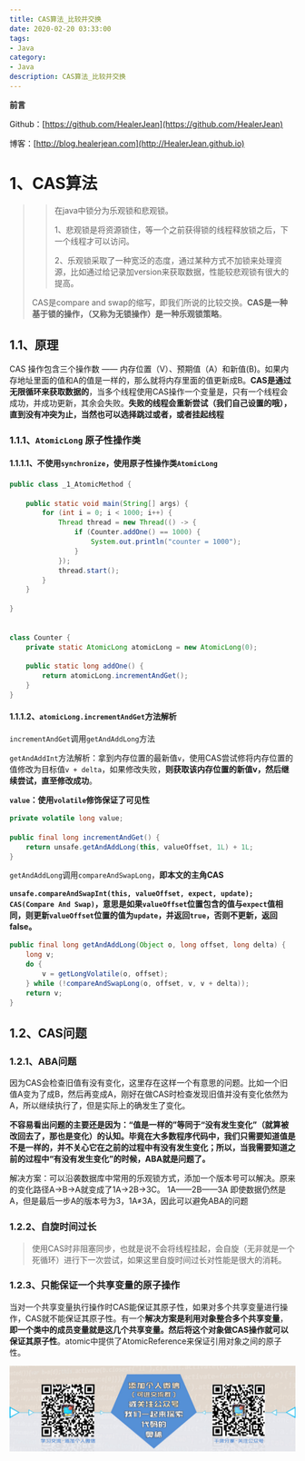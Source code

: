 ```yaml
---
title: CAS算法_比较并交换
date: 2020-02-20 03:33:00
tags: 
- Java
category: 
- Java
description: CAS算法_比较并交换
---
```


**前言**     

 Github：[https://github.com/HealerJean](https://github.com/HealerJean)         

 博客：[http://blog.healerjean.com](http://HealerJean.github.io)          





# 1、CAS算法  

> > 在java中锁分为乐观锁和悲观锁。       
> >
> > 1、悲观锁是将资源锁住，等一个之前获得锁的线程释放锁之后，下一个线程才可以访问。           
> >
> > 2、乐观锁采取了一种宽泛的态度，通过某种方式不加锁来处理资源，比如通过给记录加version来获取数据，性能较悲观锁有很大的提高。     
>
> 
>
> CAS是compare and swap的缩写，即我们所说的比较交换。**CAS是一种基于锁的操作，（又称为无锁操作）是一种乐观锁策略**。    



## 1.1、原理  

CAS 操作包含三个操作数 —— 内存位置（V）、预期值（A）和新值(B)。如果内存地址里面的值和A的值是一样的，那么就将内存里面的值更新成B。**CAS是通过无限循环来获取数据的**，当多个线程使用CAS操作一个变量是，只有一个线程会成功，并成功更新，其余会失败。**失败的线程会重新尝试（我们自己设置的哦），直到没有冲突为止，当然也可以选择跳过或者，或者挂起线程**



### 1.1.1、`AtomicLong` 原子性操作类

#### 1.1.1.1、不使用`synchronize`，使用原子性操作类`AtomicLong`

```java
public class _1_AtomicMethod {

    public static void main(String[] args) {
        for (int i = 0; i < 1000; i++) {
            Thread thread = new Thread(() -> {
                if (Counter.addOne() == 1000) {
                    System.out.println("counter = 1000");
                }
            });
            thread.start();
        }
    }

}


class Counter {
    private static AtomicLong atomicLong = new AtomicLong(0);

    public static long addOne() {
        return atomicLong.incrementAndGet();
    }
}
```



#### 1.1.1.2、`atomicLong.incrementAndGet`方法解析



`incrementAndGet`调用`getAndAddLong`方法  

`getAndAddInt`方法解析：拿到内存位置的最新值`v`，使用CAS尝试修将内存位置的值修改为目标值`v + delta`，如果修改失败，**则获取该内存位置的新值v，然后继续尝试，直至修改成功**。       

 **`value`：使用`volatile`修饰保证了可见性**

```java
private volatile long value;

public final long incrementAndGet() {
    return unsafe.getAndAddLong(this, valueOffset, 1L) + 1L;
}
```



`getAndAddLong`调用`compareAndSwapLong`，**即本文的主角CAS**    

**`unsafe.compareAndSwapInt(this, valueOffset, expect, update); CAS(Compare And Swap)`，意思是如果`valueOffset`位置包含的值与`expect`值相同，则更新`valueOffset`位置的值为`update`，并返回`true`，否则不更新，返回false。**

```java
public final long getAndAddLong(Object o, long offset, long delta) {
    long v;
    do {
        v = getLongVolatile(o, offset);
    } while (!compareAndSwapLong(o, offset, v, v + delta));
    return v;
}
```





## 1.2、CAS问题 

### 1.2.1、ABA问题   

因为CAS会检查旧值有没有变化，这里存在这样一个有意思的问题。比如一个旧值A变为了成B，然后再变成A，刚好在做CAS时检查发现旧值并没有变化依然为A，所以继续执行了，但是实际上的确发生了变化。   

**不容易看出问题的主要还是因为：“值是一样的”等同于“没有发生变化”（就算被改回去了，那也是变化）的认知。毕竟在大多数程序代码中，我们只需要知道值是不是一样的，并不关心它在之前的过程中有没有发生变化；所以，当我需要知道之前的过程中“有没有发生变化”的时候，ABA就是问题了。**     

解决方案：可以沿袭数据库中常用的乐观锁方式，添加一个版本号可以解决。原来的变化路径A->B->A就变成了1A->2B->3C。   1A——2B——3A   即使数据仍然是A，但是最后一步A的版本号为3，1A≠3A，因此可以避免ABA的问题        



### 1.2.2、自旋时间过长  

> 使用CAS时非阻塞同步，也就是说不会将线程挂起，会自旋（无非就是一个死循环）进行下一次尝试，如果这里自旋时间过长对性能是很大的消耗。     
>



### 1.2.3、只能保证一个共享变量的原子操作

当对一个共享变量执行操作时CAS能保证其原子性，如果对多个共享变量进行操作，CAS就不能保证其原子性。有一个**解决方案是利用对象整合多个共享变量**，**即一个类中的成员变量就是这几个共享变量。然后将这个对象做CAS操作就可以保证其原子性**。atomic中提供了AtomicReference来保证引用对象之间的原子性。











![ContactAuthor](https://raw.githubusercontent.com/HealerJean/HealerJean.github.io/master/assets/img/artical_bottom.jpg)





<link rel="stylesheet" href="https://unpkg.com/gitalk/dist/gitalk.css">

<script src="https://unpkg.com/gitalk@latest/dist/gitalk.min.js"></script> 
<div id="gitalk-container"></div>    
 <script type="text/javascript">
    var gitalk = new Gitalk({
		clientID: `1d164cd85549874d0e3a`,
		clientSecret: `527c3d223d1e6608953e835b547061037d140355`,
		repo: `HealerJean.github.io`,
		owner: 'HealerJean',
		admin: ['HealerJean'],
		id: 'Dp2vCh1ES7nU8z5R',
    });
    gitalk.render('gitalk-container');
</script> 

